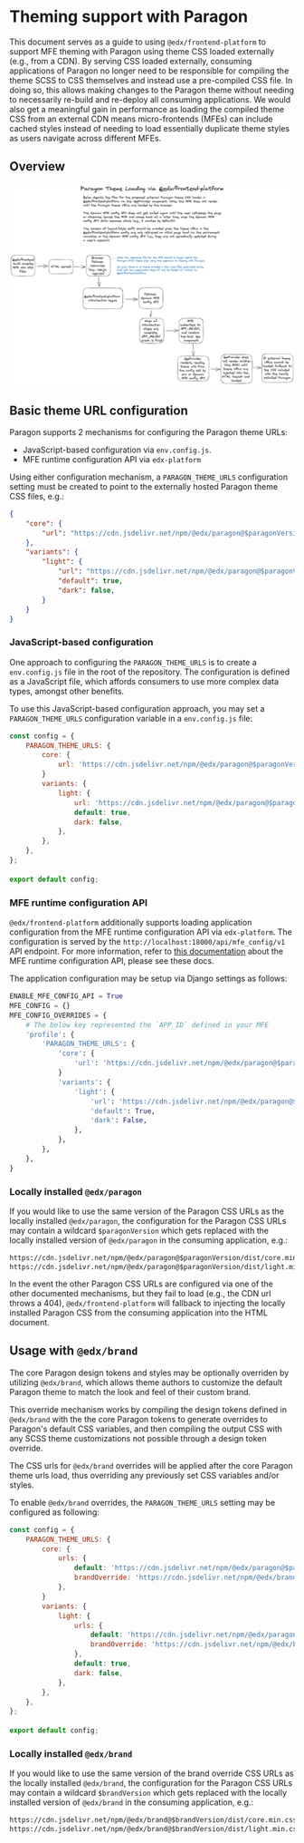 # Theming support with Paragon

This document serves as a guide to using `@edx/frontend-platform` to support MFE theming with Paragon using theme CSS loaded externally (e.g., from a CDN). By serving CSS loaded externally, consuming applications of Paragon no longer need to be responsible for compiling the theme SCSS to CSS themselves and instead use a pre-compiled CSS file. In doing so, this allows making changes to the Paragon theme without needing to necessarily re-build and re-deploy all consuming applications. We would also get a meaningful gain in performance as loading the compiled theme CSS from an external CDN means micro-frontends (MFEs) can include cached styles instead of needing to load essentially duplicate theme styles as users navigate across different MFEs.

## Overview

![overview of paragon theme loader](./assets/paragon-theme-loader.png "Paragon theme loader")

## Basic theme URL configuration

Paragon supports 2 mechanisms for configuring the Paragon theme URLs:
* JavaScript-based configuration via `env.config.js`.
* MFE runtime configuration API via `edx-platform`

Using either configuration mechanism, a `PARAGON_THEME_URLS` configuration setting must be created to point to the externally hosted Paragon theme CSS files, e.g.:

```json
{
    "core": {
        "url": "https://cdn.jsdelivr.net/npm/@edx/paragon@$paragonVersion/dist/core.min.css"
    },
    "variants": {
        "light": {
            "url": "https://cdn.jsdelivr.net/npm/@edx/paragon@$paragonVersion/dist/light.min.css",
            "default": true,
            "dark": false,
        }
    }
}
```

### JavaScript-based configuration

One approach to configuring the `PARAGON_THEME_URLS` is to create a `env.config.js` file in the root of the repository. The configuration is defined as a JavaScript file, which affords consumers to use more complex data types, amongst other benefits.

To use this JavaScript-based configuration approach, you may set a `PARAGON_THEME_URLS` configuration variable in a `env.config.js` file:

```js
const config = {
    PARAGON_THEME_URLS: {
        core: {
            url: 'https://cdn.jsdelivr.net/npm/@edx/paragon@$paragonVersion/dist/core.min.css',
        }
        variants: {
            light: {
                url: 'https://cdn.jsdelivr.net/npm/@edx/paragon@$paragonVersion/dist/light.min.css',
                default: true,
                dark: false,
            },
        },
    },
};

export default config;
```

### MFE runtime configuration API

`@edx/frontend-platform` additionally supports loading application configuration from the MFE runtime configuration API via `edx-platform`. The configuration is served by the `http://localhost:18000/api/mfe_config/v1` API endpoint. For more information, refer to [this documentation](https://github.com/openedx/edx-platform/blob/master/lms/djangoapps/mfe_config_api/docs/decisions/0001-mfe-config-api.rst) about the MFE runtime configuration API, please see these docs.

The application configuration may be setup via Django settings as follows:

```python
ENABLE_MFE_CONFIG_API = True
MFE_CONFIG = {}
MFE_CONFIG_OVERRIDES = {
    # The below key represented the `APP_ID` defined in your MFE
    'profile': {
        'PARAGON_THEME_URLS': {
            'core': {
                'url': 'https://cdn.jsdelivr.net/npm/@edx/paragon@$paragonVersion/dist/core.min.css',
            }
            'variants': {
                'light': {
                    'url': 'https://cdn.jsdelivr.net/npm/@edx/paragon@$paragonVersion/dist/light.min.css',
                    'default': True,
                    'dark': False,
                },
            },
        },
    },
}
```

### Locally installed `@edx/paragon`

If you would like to use the same version of the Paragon CSS URLs as the locally installed `@edx/paragon`, the configuration for the Paragon CSS URLs may contain a wildcard `$paragonVersion` which gets replaced with the locally installed version of `@edx/paragon` in the consuming application, e.g.:

```shell
https://cdn.jsdelivr.net/npm/@edx/paragon@$paragonVersion/dist/core.min.css
https://cdn.jsdelivr.net/npm/@edx/paragon@$paragonVersion/dist/light.min.css
```

In the event the other Paragon CSS URLs are configured via one of the other documented mechanisms, but they fail to load (e.g., the CDN url throws a 404), `@edx/frontend-platform` will fallback to injecting the locally installed Paragon CSS from the consuming application into the HTML document.

## Usage with `@edx/brand`

The core Paragon design tokens and styles may be optionally overriden by utilizing `@edx/brand`, which allows theme authors to customize the default Paragon theme to match the look and feel of their custom brand.

This override mechanism works by compiling the design tokens defined in `@edx/brand` with the the core Paragon tokens to generate overrides to Paragon's default CSS variables, and then compiling the output CSS with any SCSS theme customizations not possible through a design token override.

The CSS urls for `@edx/brand` overrides will be applied after the core Paragon theme urls load, thus overriding any previously set CSS variables and/or styles.

To enable `@edx/brand` overrides, the `PARAGON_THEME_URLS` setting may be configured as following:

```js
const config = {
    PARAGON_THEME_URLS: {
        core: {
            urls: {
                default: 'https://cdn.jsdelivr.net/npm/@edx/paragon@$paragonVersion/dist/core.min.css',
                brandOverride: 'https://cdn.jsdelivr.net/npm/@edx/brand-edx.org@#brandVersion/dist/core.min.css',
            },
        }
        variants: {
            light: {
                urls: {
                    default: 'https://cdn.jsdelivr.net/npm/@edx/paragon@$paragonVersion/dist/light.min.css',
                    brandOverride: 'https://cdn.jsdelivr.net/npm/@edx/brand-edx.org@$brandVersion/dist/light.min.css',
                },
                default: true,
                dark: false,
            },
        },
    },
};

export default config;
```

### Locally installed `@edx/brand`

If you would like to use the same version of the brand override CSS URLs as the locally installed `@edx/brand`, the configuration for the Paragon CSS URLs may contain a wildcard `$brandVersion` which gets replaced with the locally installed version of `@edx/brand` in the consuming application, e.g.:

```shell
https://cdn.jsdelivr.net/npm/@edx/brand@$brandVersion/dist/core.min.css
https://cdn.jsdelivr.net/npm/@edx/brand@$brandVersion/dist/light.min.css
```

